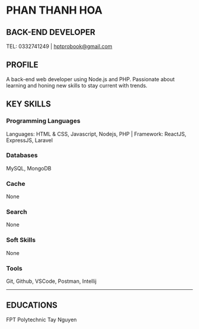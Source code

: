# PHAN THANH HOA
## BACK-END DEVELOPER
TEL: 0332741249 | hptprobook@gmail.com
## PROFILE
A back-end web developer using Node.js and PHP. Passionate about learning and honing new skills to stay current with trends.
## KEY SKILLS
### Programming Languages
Languages: HTML & CSS, Javascript, Nodejs, PHP | Framework: ReactJS, ExpressJS, Laravel
### Databases
MySQL, MongoDB
### Cache
None
### Search
None
### Soft Skills
None
### Tools
Git, Github, VSCode, Postman, Intellij

---
## EDUCATIONS
FPT Polytechnic Tay Nguyen

